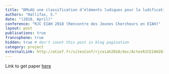 ```yaml
---
title: "DMsAG une classification d’éléments ludiques pour la ludification adaptative"
authors: "Hallifax, S."
date: "(2018, April)" 
conference: "RJC EIAH 2018 (Rencontre des Jeunes Chercheurs en EIAH)"
layout: post
publications: true
francophone: true
hidden: true # don't count this post in blog pagination
category: project
externalLink: http://atief.fr/sitesConf/rjceiah2018/doc/ActesRJCEIAH2018.pdf#page=40
---
```


Link to get paper [here]( http://atief.fr/sitesConf/rjceiah2018/doc/ActesRJCEIAH2018.pdf#page=40)
